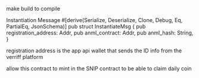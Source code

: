 make build to compile

Instantiation Message
#[derive(Serialize, Deserialize, Clone, Debug, Eq, PartialEq, JsonSchema)]
pub struct InstantiateMsg {
    pub registration_address: Addr,
    pub anml_contract: Addr,
    pub anml_hash: String,
}

registration address is the app api wallet that sends the ID info from the verriff platform

allow this contract to mint in the SNIP contract to be able to claim daily coin